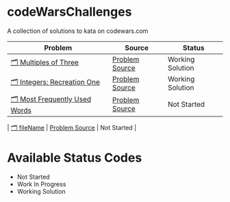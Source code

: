 # codeWarsChallenges
A collection of solutions to kata on codewars.com

| Problem | Source | Status |
|---|---|---|
| [🗂 Multiples of Three](./01-multiples-of-three/multiples-of-three-or-five.js) | [Problem Source](url) | Working Solution |
| [🗂 Integers: Recreation One](./24-integers-recreation-one/integersRecreationOne.js) | [Problem Source](https://www.codewars.com/kata/integers-recreation-one) | Working Solution |
| [🗂 Most Frequently Used Words](./25-most-frequently-used-words/mostFrequentlyUsedWords.js) | [Problem Source](https://www.codewars.com/kata/most-frequently-used-words-in-a-text) | Not Started |


| [🗂 fileName](./directoryName/fileName.js) | [Problem Source](url) | Not Started |

# Available Status Codes
* Not Started
* Work In Progress
* Working Solution


